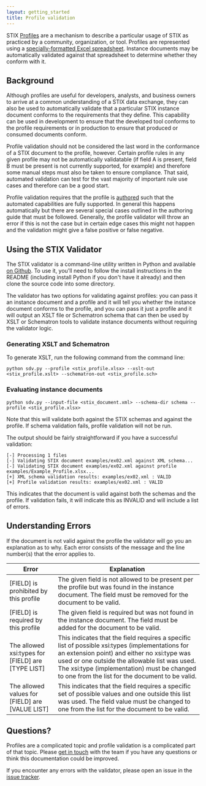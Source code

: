 ```yaml
---
layout: getting_started
title: Profile validation
---
```


STIX [Profiles](..) are a mechanism to describe a particular usage of STIX as practiced by a community, organization, or tool. Profiles are represented using a [specially-formatted Excel spreadsheet](../representation). Instance documents may be automatically validated against that spreadsheet to determine whether they conform with it.

## Background

Although profiles are useful for developers, analysts, and business owners to arrive at a common understanding of a STIX data exchange, they can also be used to automatically validate that a particular STIX instance document conforms to the requirements that they define. This capability can be used in development to ensure that the developed tool conforms to the profile requirements or in production to ensure that produced or consumed documents conform.

Profile validation should not be considered the last word in the conformance of a STIX document to the profile, however. Certain profile rules in any given profile may not be automatically validatable (if field A is present, field B must be present is not currently supported, for example) and therefore some manual steps must also be taken to ensure compliance. That said, automated validation can test for the vast majority of important rule use cases and therefore can be a good start.

Profile validation requires that the profile is [authored](../authoring) such that the automated capabilities are fully supported. In general this happens automatically but there are several special cases outlined in the authoring guide that must be followed. Generally, the profile validator will throw an error if this is not the case but in certain edge cases this might not happen and the validation might give a false positive or false negative.

## Using the STIX Validator

The STIX validator is a command-line utility written in Python and available [on Github](https://github.com/STIXProject/stix-validator). To use it, you'll need to follow the install instructions in the README (including install Python if you don't have it already) and then clone the source code into some directory.

The validator has two options for validating against profiles: you can pass it an instance document and a profile and it will tell you whether the instance document conforms to the profile, and you can pass it just a profile and it will output an XSLT file or Schematron schema that can then be used by XSLT or Schematron tools to validate instance documents without requiring the validator logic.

### Generating XSLT and Schematron

To generate XSLT, run the following command from the command line:

```
python sdv.py --profile <stix_profile.xlsx> --xslt-out <stix_profile.xslt> --schematron-out <stix_profile.sch>
```

### Evaluating instance documents

```
python sdv.py --input-file <stix_document.xml> --schema-dir schema --profile <stix_profile.xlsx>
```

Note that this will validate both against the STIX schemas and against the profile. If schema validation fails, profile validation will not be run.

The output should be fairly straightforward if you have a successful validation:

```
[-] Processing 1 files
[-] Validating STIX document examples/ex02.xml against XML schema...
[-] Validating STIX document examples/ex02.xml against profile examples/Example_Profile.xlsx...
[+] XML schema validation results: examples/ex02.xml : VALID
[+] Profile validation results: examples/ex02.xml : VALID
```

This indicates that the document is valid against both the schemas and the profile. If validation fails, it will indicate this as INVALID and will include a list of errors.

## Understanding Errors

If the document is not valid against the profile the validator will go you an explanation as to why. Each error consists of the message and the line number(s) that the error applies to.

<table class="table table-bordered table-hover table-condensed">
  <thead>
    <tr>
      <th>Error</th>
      <th>Explanation</th>
    </tr>
  </thead>
  <tbody>
    <tr>
      <td>[FIELD] is prohibited by this profile</td>
      <td>The given field is not allowed to be present per the profile but was found in the instance document. The field must be removed for the document to be valid.</td>
    </tr>
    <tr>
      <td>[FIELD] is required by this profile</td>
      <td>The given field is required but was not found in the instance document. The field must be added for the document to be valid.</td>
    </tr>
    <tr>
      <td>The allowed xsi:types for [FIELD] are [TYPE LIST]</td>
      <td>This indicates that the field requires a specific list of possible xsi:types (implementations for an extension point) and either no xsi:type was used or one outside the allowable list was used. The xsi:type (implementation) must be changed to one from the list for the document to be valid.</td>
    </tr>
    <tr>
      <td>The allowed values for [FIELD] are [VALUE LIST]</td>
      <td>This indicates that the field requires a specific set of possible values and one outside this list was used. The field value must be changed to one from the list for the document to be valid.</td>
    </tr>
  </tbody>
</table>

## Questions?

Profiles are a complicated topic and profile validation is a complicated part of that topic. Please [get in touch](mailto:stix@mitre.org) with the team if you have any questions or think this documentation could be improved.

If you encounter any errors with the validator, please open an issue in the [issue tracker](https://github.com/STIXProject/stix-validator/issues).
